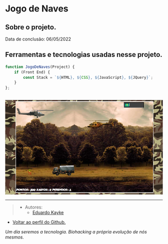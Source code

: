 # Jogo de Naves

## Sobre o projeto.


Data de conclusão: 06/05/2022

## Ferramentas e tecnologias usadas nesse projeto.
 
```js
function JogoDeNaves(Project) {
    if (Front End) {
        const Stack = `${HTML}, ${CSS}, ${JavaScript}, ${JQuery}`;
    } 
};
```
<br>

<div align="center">

<img src="Projeto/img/readme.png" alt="Jogo de Naves" width="800"/>

</div>

---

> - Autores: 
>   - [Eduardo Kayke](https://github.com/EduardoKayke "Perfil do Eduardo")

- [Voltar ao perfil do Github.](https://github.com/EduardoKayke "Perfil do Eduardo")

_Um dia seremos a tecnologia. Biohacking a própria evolução de nós mesmos._
